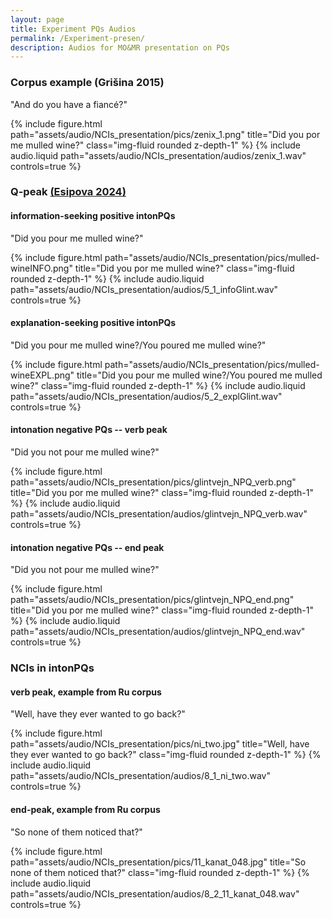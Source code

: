 ```yaml
---
layout: page
title: Experiment PQs Audios
permalink: /Experiment-presen/
description: Audios for MO&MR presentation on PQs
---
```


### Corpus example (Grišina 2015)
"And do you have a fiancé?"

{% include figure.html
path="assets/audio/NCIs_presentation/pics/zenix_1.png"
title="Did you por me mulled wine?"
class="img-fluid rounded z-depth-1" %}
{% include audio.liquid path="assets/audio/NCIs_presentation/audios/zenix_1.wav" controls=true %}


### Q-peak [(Esipova 2024)](https://lingbuzz.net/lingbuzz/008389) 
#### information-seeking positive intonPQs

"Did you pour me mulled wine?"

{% include figure.html 
path="assets/audio/NCIs_presentation/pics/mulled-wineINFO.png" 
title="Did you por me mulled wine?" 
class="img-fluid rounded z-depth-1" %}
{% include audio.liquid path="assets/audio/NCIs_presentation/audios/5_1_infoGlint.wav" controls=true %}

#### explanation-seeking positive intonPQs

"Did you pour me mulled wine?/You poured me mulled wine?"

{% include figure.html 
path="assets/audio/NCIs_presentation/pics/mulled-wineEXPL.png" 
title="Did you pour me mulled wine?/You poured me mulled wine?" 
class="img-fluid rounded z-depth-1" %}
{% include audio.liquid path="assets/audio/NCIs_presentation/audios/5_2_explGlint.wav" controls=true %}

#### intonation negative PQs -- verb peak
"Did you not pour me mulled wine?"

{% include figure.html
path="assets/audio/NCIs_presentation/pics/glintvejn_NPQ_verb.png"
title="Did you por me mulled wine?"
class="img-fluid rounded z-depth-1" %}
{% include audio.liquid path="assets/audio/NCIs_presentation/audios/glintvejn_NPQ_verb.wav" controls=true %}

#### intonation negative PQs -- end peak
"Did you not pour me mulled wine?"

{% include figure.html
path="assets/audio/NCIs_presentation/pics/glintvejn_NPQ_end.png"
title="Did you por me mulled wine?"
class="img-fluid rounded z-depth-1" %}
{% include audio.liquid path="assets/audio/NCIs_presentation/audios/glintvejn_NPQ_end.wav" controls=true %}

### NCIs in intonPQs
#### verb peak, example from Ru corpus
"Well, have they ever wanted to go back?"

{% include figure.html 
path="assets/audio/NCIs_presentation/pics/ni_two.jpg" 
title="Well, have they ever wanted to go back?" 
class="img-fluid rounded z-depth-1" %}
{% include audio.liquid path="assets/audio/NCIs_presentation/audios/8_1_ni_two.wav" controls=true %}

#### end-peak, example from Ru corpus
"So none of them noticed that?"

{% include figure.html
path="assets/audio/NCIs_presentation/pics/11_kanat_048.jpg"
title="So none of them noticed that?"
class="img-fluid rounded z-depth-1" %}
{% include audio.liquid path="assets/audio/NCIs_presentation/audios/8_2_11_kanat_048.wav" controls=true %}
